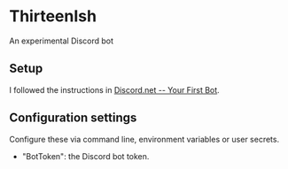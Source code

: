 # ThirteenIsh

An experimental Discord bot

## Setup

I followed the instructions in [Discord.net -- Your First Bot](https://discordnet.dev/guides/getting_started/first-bot.html).

## Configuration settings

Configure these via command line, environment variables or user secrets.

* "BotToken": the Discord bot token.
